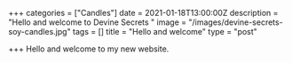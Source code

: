 +++
categories = ["Candles"]
date = 2021-01-18T13:00:00Z
description = "Hello and welcome to Devine Secrets "
image = "/images/devine-secrets-soy-candles.jpg"
tags = []
title = "Hello and welcome"
type = "post"

+++
Hello and welcome to my new website.